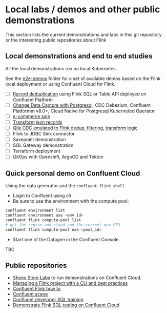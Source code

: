 # Local labs / demos and other public demonstrations

This section lists the current demonstrations and labs in this git repository or the interesting public repositories about Flink

## Local demonstrations and end to end studies

All the local demonstrations run on local Kubernetes.

See the [e2e-demos](https://github.com/jbcodeforce/flink-studies/tree/master/e2e-demos) folder for a set of available demos based on the Flink local deployment or using Confluent Cloud for Flink.

* [ ] [Record deduplication](https://github.com/jbcodeforce/flink-studies/tree/master/e2e-demos/dedup-demo) using Flink SQL or Table API deployed on Confluent Platform
* [ ] [Change Data Capture with Postgresql](https://github.com/jbcodeforce/flink-studies/tree/master/e2e-demos/cdc-demo), CDC Debezium, Confluent Platformm v8.0+, Cloud Native for Postgresql Kuberneted Operator
* [ ] [e-commerce sale](https://github.com/jbcodeforce/flink-studies/tree/master/e2e-demos/e-com-sale)
* [ ] [Transform json records](https://github.com/jbcodeforce/flink-studies/tree/master/e2e-demos/json-transformation)
* [ ] [Qlik CDC emulated to Flink dedup, filtering, transform logic](https://github.com/jbcodeforce/flink-studies/tree/master/e2e-demos/cdc-dedup-transform)
* [ ] Flink to JDBC Sink connector
* [ ] Savepoint demonstration
* [ ] SQL Gateway demonstration
* [ ] Terraform deployment
* [ ] GitOps with Openshift, ArgoCD and Tekton

## Quick personal demo on Confluent Cloud

Using the data generator and the `confluent flink shell`

* Login to Confluent using cli
* Be sure to use the environment with the compute pool: 

```sh
confluent environment list
confluent environment use <env_id>
confluent flink compute-pool list
# get the region and cloud and the current max CFU
confluent flink compute-pool use <pool_id>
```

* Start one of the Datagen in the Confluent Console. 

TBC

## Public repositories

* [Shoes Store Labs](https://github.com/jbcodeforce/shoe-store)  to run demonstrations on Confluent Cloud. 
* [Managing a Flink project with a CLI and best practices](https://github.com/jbcodeforce/shift_left_utils)
* [Confluent Flink how to](https://docs.confluent.io/cloud/current/flink/reference/sql-examples.html#)
* [Confluent scene](https://github.com/confluentinc/demo-scene)
* [Confluent developer SQL training](https://developer.confluent.io/courses/flink-sql/overview/)
* [Demonstrate Flink SQL testing on Confluent Cloud](https://jbcodeforce.github.io/shift_left_utils/coding/test_harness/#usage-and-recipe)

